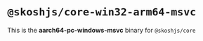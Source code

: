 # `@skoshjs/core-win32-arm64-msvc`

This is the **aarch64-pc-windows-msvc** binary for `@skoshjs/core`
